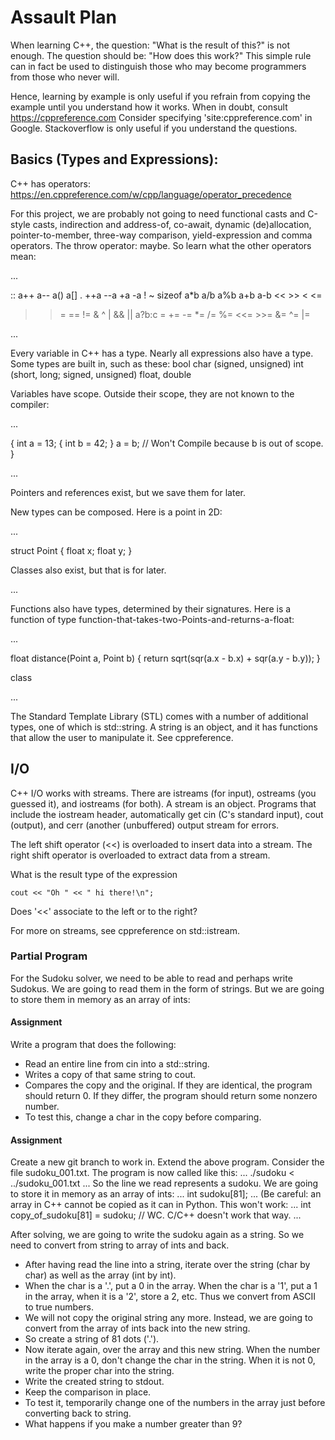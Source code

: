 # Assault Plan

When learning C++, the question: "What is the result of this?" is not enough.
The question should be: "How does this work?"
This simple rule can in fact be used to distinguish those who may become
programmers from those who never will.

Hence, learning by example is only useful if you refrain from copying the
example until you understand how it works.
When in doubt, consult https://cppreference.com
Consider specifying 'site:cppreference.com' in Google.
Stackoverflow is only useful if you understand the questions.


## Basics (Types and Expressions):

C++ has operators:
https://en.cppreference.com/w/cpp/language/operator_precedence

For this project, we are probably not going to need functional casts and
C-style casts, indirection and address-of, co-await, dynamic (de)allocation,
pointer-to-member, three-way comparison, yield-expression and comma operators.
The throw operator: maybe.
So learn what the other operators mean:

...

::
a++ a--
a()
a[]
.
++a --a
+a -a
! ~
sizeof
a*b a/b a%b
a+b a-b
<< >>
< <=
> >=
== !=
&
^
|
&&
||
a?b:c
=
+= -=
*= /= %=
<<= >>=
&= ^= |=

...

Every variable in C++ has a type. Nearly all expressions also have a type.
Some types are built in, such as these:
bool
char (signed, unsigned)
int (short, long; signed, unsigned)
float, double

Variables have scope. Outside their scope, they are not known to the compiler:

...

{
    int a = 13;
	{
	    int b = 42;
	}
	a = b; // Won't Compile because b is out of scope.
}

...

Pointers and references exist, but we save them for later.

New types can be composed. Here is a point in 2D:

...

struct Point
{
    float x;
	float y;
}

Classes also exist, but that is for later.

...

Functions also have types, determined by their signatures. Here is a function
of type function-that-takes-two-Points-and-returns-a-float:

...

float distance(Point a, Point b)
{
    return sqrt(sqr(a.x - b.x) + sqr(a.y - b.y));
}

class 

...

The Standard Template Library (STL) comes with a number of additional types,
one of which is std::string. A string is an object, and it has functions that
allow the user to manipulate it. See cppreference.

## I/O

C++ I/O works with streams. There are istreams (for input), ostreams (you
guessed it), and iostreams (for both). A stream is an object. Programs that
include the iostream header, automatically get cin (C's standard input), cout
(output), and cerr (another (unbuffered) output stream for errors.

The left shift operator (<<) is overloaded to insert data into a stream. The
right shift operator is overloaded to extract data from a stream.

What is the result type of the expression

    cout << "Oh " << " hi there!\n";
	
Does '<<' associate to the left or to the right?

For more on streams, see cppreference on std::istream.

### Partial Program

For the Sudoku solver, we need to be able to read and perhaps write Sudokus.
We are going to read them in the form of strings. But we are going to store them
in memory as an array of ints:

#### Assignment

Write a program that does the following:
* Read an entire line from cin into a std::string.
* Writes a copy of that same string to cout.
* Compares the copy and the original.
  If they are identical, the program should return 0.
  If they differ, the program should return some nonzero number.
* To test this, change a char in the copy before comparing.

#### Assignment

Create a new git branch to work in.
Extend the above program. Consider the file sudoku_001.txt.
The program is now called like this:
...
    ./sudoku < ../sudoku_001.txt
...
So the line we read represents a sudoku. We are going to store it in memory as
an array of ints:
...
    int sudoku[81];
...
(Be careful: an array in C++ cannot be copied as it can in Python.
This won't work:
...
int copy_of_sudoku[81] = sudoku; // WC. C/C++ doesn't work that way.
...

After solving, we are going to write the sudoku again as a string.
So we need to convert from string to array of ints and back.

* After having read the line into a string, iterate over the string (char by
  char) as well as the array (int by int).
* When the char is a '.', put a 0 in the array.
  When the char is a '1', put a 1 in the array, when it is a '2', store a 2, etc.
  Thus we convert from ASCII to true numbers.
* We will not copy the original string any more. Instead, we are going to
  convert from the array of ints back into the new string.
* So create a string of 81 dots ('.').
* Now iterate again, over the array and this new string. When the number in the
  array is a 0, don't change the char in the string. When it is not 0, write
  the proper char into the string.
* Write the created string to stdout.
* Keep the comparison in place.
* To test it, temporarily change one of the numbers in the array just before
  converting back to string.
* What happens if you make a number greater than 9?
